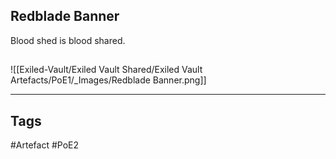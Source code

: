 ## Redblade Banner
Blood shed is blood shared.
##
![[Exiled-Vault/Exiled Vault Shared/Exiled Vault Artefacts/PoE1/_Images/Redblade Banner.png]]

---
## Tags
#Artefact
#PoE2